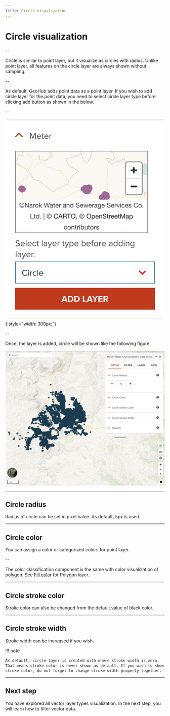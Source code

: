 ```yaml
---
title: Circle visualization
---
```


# Circle visualization

--

Circle is similar to point layer, but it visualize as circles with radius. Unlike point layer, all features on the circle layer are always shown without sampling.

--

As default, GeoHub adds point data as a point layer. If you wish to add circle layer for the point data, you need to select circle layer type before clicking add button as shown in the below.

--

![Add point data as circle layer](../assets/visualization/visualize_vector_circle_select.png){:style="width: 300px;"}

--

Once, the layer is added, circle will be shown like the following figure.

![Styling for vector circle layer](../assets/visualization/visualize_vector_circle.png)

---

## Circle radius

Radius of circle can be set in pixel value. As default, 5px is used.

---

## Circle color

You can assign a color or categorized colors for point layer. 

--

The color classification component is the same with color visualization of polygon. <hidden>See [Fill color](./visualize_vector_polygon.md#fill-color) for Polygon layer</hidden>.

---

## Circle stroke color

Stroke color can also be changed from the default value of black color.

---

## Circle stroke width

Stroke width can be increased if you wish.

<hidden>

!!! note

    As default, circle layer is created with where stroke width is zero. That means stroke color is never shown as default. If you wish to show stroke color, do not forget to change stroke width property together.

</hidden>

---

## Next step

You have explored all vector layer types visualization. In the next step, you will learn how to filter vector data.